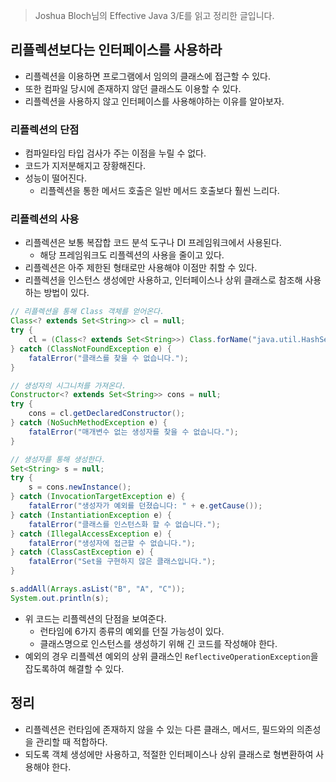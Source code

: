 > Joshua Bloch님의 Effective Java 3/E를 읽고 정리한 글입니다.
>

## 리플렉션보다는 인터페이스를 사용하라

- 리플렉션을 이용하면 프로그램에서 임의의 클래스에 접근할 수 있다.
- 또한 컴파일 당시에 존재하지 않던 클래스도 이용할 수 있다.
- 리플렉션을 사용하지 않고 인터페이스를 사용해야하는 이유를 알아보자.

### 리플렉션의 단점

- 컴파일타임 타입 검사가 주는 이점을 누릴 수 없다.
- 코드가 지저분해지고 장황해진다.
- 성능이 떨어진다.
    - 리플렉션을 통한 메서드 호출은 일반 메서드 호출보다 훨씬 느리다.

### 리플렉션의 사용

- 리플렉션은 보통 복잡합 코드 분석 도구나 DI 프레임워크에서 사용된다.
    - 해당 프레임워크도 리플렉션의 사용을 줄이고 있다.
- 리플렉션은 아주 제한된 형태로만 사용해야 이점만 취할 수 있다.
- 리플렉션을 인스턴스 생성에만 사용하고, 인터페이스나 상위 클래스로 참조해 사용하는 방법이 있다.

```java
// 리플렉션을 통해 Class 객체를 얻어온다.
Class<? extends Set<String>> cl = null;
try {
    cl = (Class<? extends Set<String>>) Class.forName("java.util.HashSet");
} catch (ClassNotFoundException e) {
    fatalError("클래스를 찾을 수 없습니다.");
}

// 생성자의 시그니처를 가져온다.
Constructor<? extends Set<String>> cons = null;
try {
    cons = cl.getDeclaredConstructor();
} catch (NoSuchMethodException e) {
    fatalError("매개변수 없는 생성자를 찾을 수 없습니다.");
}

// 생성자를 통해 생성한다.
Set<String> s = null;
try {
    s = cons.newInstance();
} catch (InvocationTargetException e) {
    fatalError("생성자가 예외를 던졌습니다: " + e.getCause());
} catch (InstantiationException e) {
    fatalError("클래스를 인스턴스화 할 수 없습니다.");
} catch (IllegalAccessException e) {
    fatalError("생성자에 접근할 수 없습니다.");
} catch (ClassCastException e) {
    fatalError("Set을 구현하지 않은 클래스입니다.");
}

s.addAll(Arrays.asList("B", "A", "C"));
System.out.println(s);
```

- 위 코드는 리플렉션의 단점을 보여준다.
    - 런타임에 6가지 종류의 예외를 던질 가능성이 있다.
    - 클래스명으로 인스턴스를 생성하기 위해 긴 코드를 작성해야 한다.
- 예외의 경우 리플렉션 예외의 상위 클래스인 `ReflectiveOperationException`을 잡도록하여 해결할 수 있다.

## 정리

- 리플렉션은 런타임에 존재하지 않을 수 있는 다른 클래스, 메서드, 필드와의 의존성을 관리할 때 적합하다.
- 되도록 객체 생성에만 사용하고, 적절한 인터페이스나 상위 클래스로 형변환하여 사용해야 한다.
